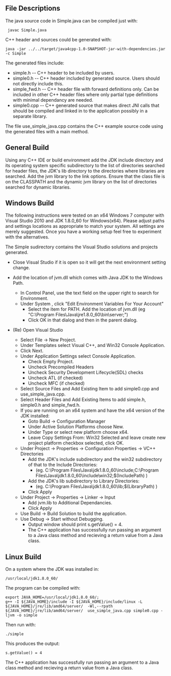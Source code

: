 
File Descriptions
-----------------

The java source code in Simple.java can be compiled just with:

     javac Simple.java

C++ header and sources could be generated with:

    java -jar ../../target/java4cpp-1.0-SNAPSHOT-jar-with-dependencies.jar -c Simple 

The generated files include:  
* simple.h -- C++ header to be included by users.
* simple0.h -- C++ header included by generated source. Users should not directly include this.
* simple_fwd.h -- C++ header file with forward definitions only. Can be included in other C++ header files where only partial type definitions with minimal dependancy are needed.
* simple0.cpp -- C++ generated source that makes direct JNI calls that should be compiled and linked in to the application possibly in a separate library.

The file use_simple_java.cpp contains the C++ example source code using the generated files with a main method.

General Build
------------

Using any C++ IDE or build environment add the JDK include directory and its operating system specific subdirectory to the list of directories searched for header files, the JDK's lib directory to the directories where libraries are searched. Add the jvm library to the link options. Ensure that the class file is on the CLASSPATH and the dynamic jvm library on the list of directories searched for dynamic libraries.


Windows Build
-------------

The following instructions were tested on an x64 Windows 7 computer with Visual Studio 2010 and JDK 1.8.0_60 for Windows(x64).
Please adjust paths and settings locations as appropriate to match your system. All settings are merely suggested. Once you 
have a working setup feel free to experiment with the alternatives.


The Simple sudirectory contains the Visual Studio solutions and projects generated.

* Close Visual Studio if it is open so it will get the next environment setting change.

* Add the location of jvm.dll which comes with Java JDK to the Windows Path.
     * In Control Panel, use the text field on the upper right to search for Environment.
     * Under System , click "Edit Environment Variables For Your Account"
          * Select the item for PATH. Add the location of jvm.dll (eg "C:\Program Files\Java\jre1.8.0_60\bin\server;")
          * Click OK in that dialog and then in the parent dialog.
          
* (Re) Open Visual Studio
    * Select File -> New Project.
    * Under Templates select Visual C++, and Win32 Console Application.
    * Click Next.
    * Under Application Settings select Console Application. 
        * Check Empty Project.
        * Uncheck Precompiled Headers
        * Uncheck Security Development Lifecycle(SDL) checks
        * Uncheck ATL (if checked)
        * Uncheck MFC (if checked)
    * Select Source Files and Add Existing Item to add simple0.cpp and use_simple_java.cpp.
    * Select Header Files and Add Existing Items to add simple.h, simple0.h and simple_fwd.h.
    * If you are running on an x64 system and have the x64 version of the JDK installed:
        * Goto Build -> Configuration Manager
        * Under Active Solution Platforms choose New.
        * Under Type or select new platform choose x64.
        * Leave Copy Settings From: Win32 Selected and leave create new project platform checkbox selected, click OK.
    * Under Project -> Properties -> Configuration Properties -> VC++ Directories
        * Add the JDK's include subdirectory and the win32 subdirectory of that to the Include Directories:
             * (eg. C:\Program Files\Java\jdk1.8.0_60\include;C:\Program Files\Java\jdk1.8.0_60\include\win32;$(IncludePath) )
        * Add the JDK's lib subdirectory to Library Directories:
             * (eg. C:\Program Files\Java\jdk1.8.0_60\lib;$(LibraryPath) )
        * Click Apply
    * Under Project -> Properties -> Linker -> Input
        * Add jvm.lib to Additional Dependancies.
        * Click Apply
    * Use Build -> Build Solution to build the application.
    * Use Debug -> Start without Debugging.
        * Output window should print s.getValue() = 4. 
        * The C++ application has successfully run passing an argument to a Java class method and recieving a return value from a Java class.

Linux Build
-----------

On a system where the JDK was installed in:

    /usr/local/jdk1.8.0_60/
     
The program can be compiled with:

    export JAVA_HOME=/usr/local/jdk1.8.0_60/;
    g++ -I ${JAVA_HOME}/include -I ${JAVA_HOME}/include/linux -L ${JAVA_HOME}/jre/lib/amd64/server/  -Wl,--rpath ${JAVA_HOME}/jre/lib/amd64/server/  use_simple_java.cpp simple0.cpp -ljvm -o simple

Then run with:

    ./simple

This produces the output:

    s.getValue() = 4

The C++ application has successfully run passing an argument to a Java class method and recieving a return value from a Java class.


